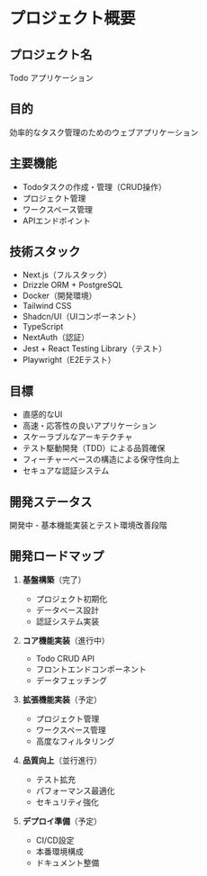 # プロジェクト概要

## プロジェクト名
Todo アプリケーション

## 目的
効率的なタスク管理のためのウェブアプリケーション

## 主要機能
- Todoタスクの作成・管理（CRUD操作）
- プロジェクト管理
- ワークスペース管理
- APIエンドポイント

## 技術スタック
- Next.js（フルスタック）
- Drizzle ORM + PostgreSQL
- Docker（開発環境）
- Tailwind CSS
- Shadcn/UI（UIコンポーネント）
- TypeScript
- NextAuth（認証）
- Jest + React Testing Library（テスト）
- Playwright（E2Eテスト）

## 目標
- 直感的なUI
- 高速・応答性の良いアプリケーション
- スケーラブルなアーキテクチャ
- テスト駆動開発（TDD）による品質確保
- フィーチャーベースの構造による保守性向上
- セキュアな認証システム

## 開発ステータス
開発中 - 基本機能実装とテスト環境改善段階

## 開発ロードマップ
1. **基盤構築**（完了）
   - プロジェクト初期化
   - データベース設計
   - 認証システム実装

2. **コア機能実装**（進行中）
   - Todo CRUD API
   - フロントエンドコンポーネント
   - データフェッチング

3. **拡張機能実装**（予定）
   - プロジェクト管理
   - ワークスペース管理
   - 高度なフィルタリング

4. **品質向上**（並行進行）
   - テスト拡充
   - パフォーマンス最適化
   - セキュリティ強化

5. **デプロイ準備**（予定）
   - CI/CD設定
   - 本番環境構成
   - ドキュメント整備
